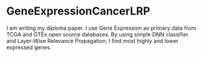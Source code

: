 # GeneExpressionCancerLRP
I am writing my diploma paper. I use Gene Expression as primary data from TCGA and GTEx open source databases. By using simple DNN classifier and Layer-Wise Relevance Propagation, I find most highly and lower expressed genes.
